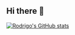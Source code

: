 ## Hi there 👋

[![Rodrigo's GitHub stats](https://github-readme-stats.vercel.app/api?username=rodrigo-alonso)](https://github.com/anuraghazra/github-readme-stats)

<!--
**rodrigo-alonso/rodrigo-alonso** is a ✨ _special_ ✨ repository because its `README.md` (this file) appears on your GitHub profile.

Here are some ideas to get you started:

- 🔭 I’m currently working on ...
- 🌱 I’m currently learning ...
- 👯 I’m looking to collaborate on ...
- 🤔 I’m looking for help with ...
- 💬 Ask me about ...
- 📫 How to reach me: ...
- 😄 Pronouns: ...
- ⚡ Fun fact: ...
-->
